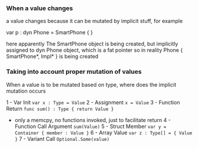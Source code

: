 ### When a value changes

a value changes because it can be mutated by implicit stuff, for example

var p : dyn Phone = SmartPhone { }

here apparently The SmartPhone object is being created, but implicitly assigned to dyn Phone object, which is a fat pointer
so in reality Phone { SmartPhone*, Impl* } is being created

### Taking into account proper mutation of values

When a value is to be mutated based on type, where does the implicit mutation occurs

1 - Var Init `var x : Type = Value`
2 - Assignment  `x = Value`
3 - Function Return `func sum() : Type { return Value }`
  - only a memcpy, no functions invoked, just to facilitate return
4 - Function Call Argument `sum(Value)`
5 - Struct Member `var y = Container { member : Value }`
6 - Array Value `var z : Type[] = { Value }`
7 - Variant Call `Optional.Some(value)`